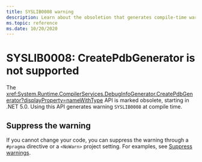 ```yaml
---
title: SYSLIB0008 warning
description: Learn about the obsoletion that generates compile-time warning SYSLIB0008.
ms.topic: reference
ms.date: 10/20/2020
---
```


# SYSLIB0008: CreatePdbGenerator is not supported

The <xref:System.Runtime.CompilerServices.DebugInfoGenerator.CreatePdbGenerator?displayProperty=nameWithType> API is marked obsolete, starting in .NET 5.0. Using this API generates warning `SYSLIB0008` at compile time.

## Suppress the warning

If you cannot change your code, you can suppress the warning through a `#pragma` directive or a `<NoWarn>` project setting. For examples, see [Suppress warnings](../syslib-obsoletions.md#suppress-warnings).
